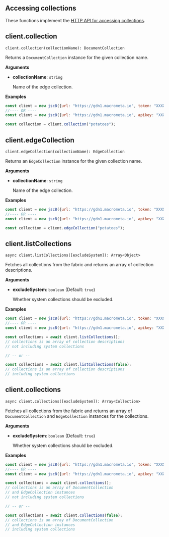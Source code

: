 ## Accessing collections

These functions implement the [HTTP API for accessing collections](https://developer.document360.io/docs/collections).

## client.collection

`client.collection(collectionName): DocumentCollection`

Returns a `DocumentCollection` instance for the given collection name.

**Arguments**

- **collectionName**: `string`

  Name of the edge collection.

**Examples**

```js
const client = new jsc8({url: "https://gdn1.macrometa.io", token: "XXXX"});
//---- OR ----
const client = new jsc8({url: "https://gdn1.macrometa.io", apikey: "XXXX"});

const collection = client.collection("potatoes");
```

## client.edgeCollection

`client.edgeCollection(collectionName): EdgeCollection`

Returns an `EdgeCollection` instance for the given collection name.

**Arguments**

- **collectionName**: `string`

  Name of the edge collection.

**Examples**

```js
const client = new jsc8({url: "https://gdn1.macrometa.io", token: "XXXX"});
//---- OR ----
const client = new jsc8({url: "https://gdn1.macrometa.io", apikey: "XXXX"});

const collection = client.edgeCollection("potatoes");
```

## client.listCollections

`async client.listCollections([excludeSystem]): Array<Object>`

Fetches all collections from the fabric and returns an array of collection descriptions.

**Arguments**

- **excludeSystem**: `boolean` (Default: `true`)

  Whether system collections should be excluded.

**Examples**

```js
const client = new jsc8({url: "https://gdn1.macrometa.io", token: "XXXX"});
//---- OR ----
const client = new jsc8({url: "https://gdn1.macrometa.io", apikey: "XXXX"});

const collections = await client.listCollections();
// collections is an array of collection descriptions
// not including system collections

// -- or --

const collections = await client.listCollections(false);
// collections is an array of collection descriptions
// including system collections
```

## client.collections

`async client.collections([excludeSystem]): Array<Collection>`

Fetches all collections from the fabric and returns an array of
`DocumentCollection` and `EdgeCollection` instances for the collections.

**Arguments**

- **excludeSystem**: `boolean` (Default: `true`)

  Whether system collections should be excluded.

**Examples**

```js
const client = new jsc8({url: "https://gdn1.macrometa.io", token: "XXXX"});
//---- OR ----
const client = new jsc8({url: "https://gdn1.macrometa.io", apikey: "XXXX"});

const collections = await client.collections();
// collections is an array of DocumentCollection
// and EdgeCollection instances
// not including system collections

// -- or --

const collections = await client.collections(false);
// collections is an array of DocumentCollection
// and EdgeCollection instances
// including system collections
```

